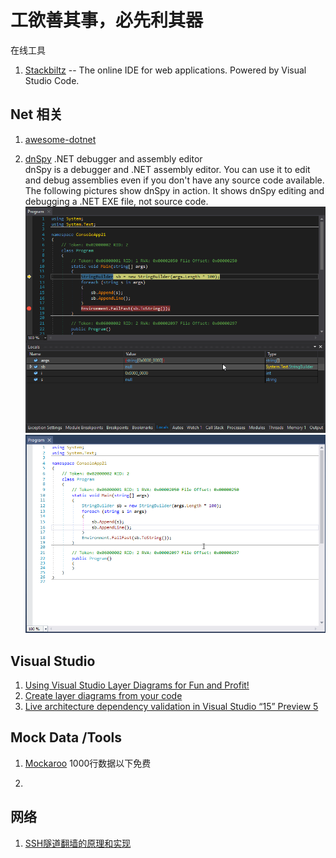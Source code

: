 # 工欲善其事，必先利其器

在线工具
1. [Stackbiltz](https://stackblitz.com/) -- The online IDE for web applications. Powered by Visual Studio Code.

## Net 相关
1. [awesome-dotnet](https://github.com/quozd/awesome-dotnet)

2. [dnSpy](https://github.com/0xd4d/dnSpy) .NET debugger and assembly editor  
 dnSpy is a debugger and .NET assembly editor. You can use it to edit and debug assemblies even if you don't have any source code available.  
The following pictures show dnSpy in action. It shows dnSpy editing and debugging a .NET EXE file, not source code.  
![debug-animated.gif](./Images/debug-animated.gif)
![edit-code-animated.gif](./Images/edit-code-animated.gif)

## Visual Studio 
1. [Using Visual Studio Layer Diagrams for Fun and Profit!](http://geekswithblogs.net/Optikal/archive/2012/12/30/151680.aspx)
2. [Create layer diagrams from your code](https://msdn.microsoft.com/en-us/library/dd465141.aspx)
3. [Live architecture dependency validation in Visual Studio “15” Preview 5](https://blogs.msdn.microsoft.com/devops/2016/10/07/live-architecture-dependency-validation-in-visual-studio-15-preview-5/)

## Mock Data /Tools
1. [Mockaroo](https://www.mockaroo.com/)
1000行数据以下免费

2. 

## 网络
1. [SSH隧道翻墙的原理和实现](http://www.pchou.info/linux/2015/11/01/ssh-tunnel.html)

